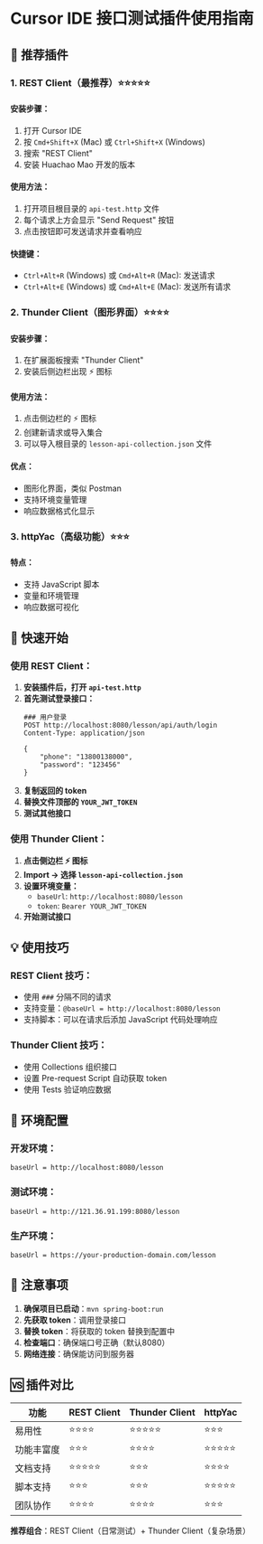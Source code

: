 # Cursor IDE 接口测试插件使用指南

## 🎯 推荐插件

### 1. REST Client（最推荐）⭐⭐⭐⭐⭐

#### 安装步骤：
1. 打开 Cursor IDE
2. 按 `Cmd+Shift+X` (Mac) 或 `Ctrl+Shift+X` (Windows)
3. 搜索 "REST Client"
4. 安装 Huachao Mao 开发的版本

#### 使用方法：
1. 打开项目根目录的 `api-test.http` 文件
2. 每个请求上方会显示 "Send Request" 按钮
3. 点击按钮即可发送请求并查看响应

#### 快捷键：
- `Ctrl+Alt+R` (Windows) 或 `Cmd+Alt+R` (Mac): 发送请求
- `Ctrl+Alt+E` (Windows) 或 `Cmd+Alt+E` (Mac): 发送所有请求

### 2. Thunder Client（图形界面）⭐⭐⭐⭐

#### 安装步骤：
1. 在扩展面板搜索 "Thunder Client"
2. 安装后侧边栏出现 ⚡ 图标

#### 使用方法：
1. 点击侧边栏的 ⚡ 图标
2. 创建新请求或导入集合
3. 可以导入根目录的 `lesson-api-collection.json` 文件

#### 优点：
- 图形化界面，类似 Postman
- 支持环境变量管理
- 响应数据格式化显示

### 3. httpYac（高级功能）⭐⭐⭐

#### 特点：
- 支持 JavaScript 脚本
- 变量和环境管理
- 响应数据可视化

## 🚀 快速开始

### 使用 REST Client：

1. **安装插件后，打开 `api-test.http`**
2. **首先测试登录接口：**
   ```http
   ### 用户登录
   POST http://localhost:8080/lesson/api/auth/login
   Content-Type: application/json

   {
       "phone": "13800138000",
       "password": "123456"
   }
   ```
3. **复制返回的 token**
4. **替换文件顶部的 `YOUR_JWT_TOKEN`**
5. **测试其他接口**

### 使用 Thunder Client：

1. **点击侧边栏 ⚡ 图标**
2. **Import → 选择 `lesson-api-collection.json`**
3. **设置环境变量：**
   - `baseUrl`: `http://localhost:8080/lesson`
   - `token`: `Bearer YOUR_JWT_TOKEN`
4. **开始测试接口**

## 💡 使用技巧

### REST Client 技巧：
- 使用 `###` 分隔不同的请求
- 支持变量：`@baseUrl = http://localhost:8080/lesson`
- 支持脚本：可以在请求后添加 JavaScript 代码处理响应

### Thunder Client 技巧：
- 使用 Collections 组织接口
- 设置 Pre-request Script 自动获取 token
- 使用 Tests 验证响应数据

## 🔧 环境配置

### 开发环境：
```
baseUrl = http://localhost:8080/lesson
```

### 测试环境：
```
baseUrl = http://121.36.91.199:8080/lesson
```

### 生产环境：
```
baseUrl = https://your-production-domain.com/lesson
```

## 📝 注意事项

1. **确保项目已启动**：`mvn spring-boot:run`
2. **先获取 token**：调用登录接口
3. **替换 token**：将获取的 token 替换到配置中
4. **检查端口**：确保端口号正确（默认8080）
5. **网络连接**：确保能访问到服务器

## 🆚 插件对比

| 功能 | REST Client | Thunder Client | httpYac |
|------|-------------|----------------|---------|
| 易用性 | ⭐⭐⭐⭐ | ⭐⭐⭐⭐⭐ | ⭐⭐⭐ |
| 功能丰富度 | ⭐⭐⭐ | ⭐⭐⭐⭐ | ⭐⭐⭐⭐⭐ |
| 文档支持 | ⭐⭐⭐⭐⭐ | ⭐⭐⭐ | ⭐⭐⭐⭐ |
| 脚本支持 | ⭐⭐⭐ | ⭐⭐⭐ | ⭐⭐⭐⭐⭐ |
| 团队协作 | ⭐⭐⭐⭐ | ⭐⭐⭐⭐ | ⭐⭐⭐ |

**推荐组合**：REST Client（日常测试）+ Thunder Client（复杂场景） 